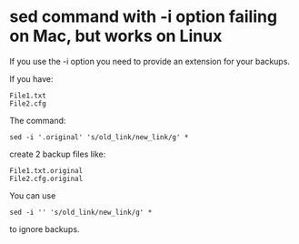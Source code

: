 ---
---
# sed command with -i option failing on Mac, but works on Linux



If you use the -i option you need to provide an extension for your backups.

If you have:
```
File1.txt
File2.cfg
```
The command:

`sed -i '.original' 's/old_link/new_link/g' *`

create 2 backup files like:
```
File1.txt.original
File2.cfg.original
```
You can use

`sed -i '' 's/old_link/new_link/g' *`

to ignore backups.